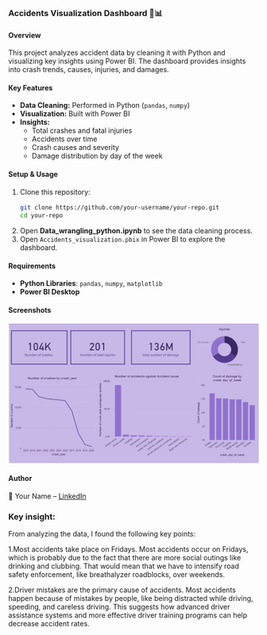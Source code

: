 ### **Accidents Visualization Dashboard** 🚗📊  

#### **Overview**  
This project analyzes accident data by cleaning it with Python and visualizing key insights using Power BI. The dashboard provides insights into crash trends, causes, injuries, and damages.  

#### **Key Features**  
- **Data Cleaning:** Performed in Python (`pandas`, `numpy`)  
- **Visualization:** Built with Power BI  
- **Insights:**  
  - Total crashes and fatal injuries  
  - Accidents over time  
  - Crash causes and severity  
  - Damage distribution by day of the week  

#### **Setup & Usage**  
1. Clone this repository:  
   ```sh
   git clone https://github.com/your-username/your-repo.git
   cd your-repo
   ```
2. Open **Data_wrangling_python.ipynb** to see the data cleaning process.  
3. Open `Accidents_visualization.pbix` in Power BI to explore the dashboard.  

#### **Requirements**  
- **Python Libraries**: `pandas`, `numpy`, `matplotlib`  
- **Power BI Desktop**  

#### **Screenshots**  
![Dashboard Preview](powerbi%20dashboard.png)

#### **Author**  
👤 Your Name – [LinkedIn](https://www.linkedin.com/in/neema-muroki-datascience) 

### **Key insight:**
From analyzing the data, I found the following key points:

1.Most accidents take place on Fridays.
Most accidents occur on Fridays, which is probably due to the fact that there are more social outings like drinking and clubbing.
That would mean that we have to intensify road safety enforcement, like breathalyzer roadblocks, over weekends.

2.Driver mistakes are the primary cause of accidents.
Most accidents happen because of mistakes by people, like being distracted while driving, speeding, and careless driving. 
This suggests how advanced driver assistance systems and more effective driver training programs can help decrease accident rates.

